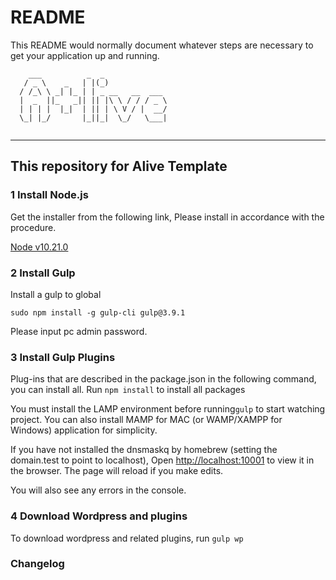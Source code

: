 # README #

This README would normally document whatever steps are necessary to get your application up and running.

```
    ___          _  _
   / _ \    _   | |(_)
  / /_\ \ _| |_ | | _ __   __  ___
  |  _  ||_   _|| || |\ \ / / / _ \
  | | | |  |_|  | || | \ V / |  __/
  \_| |_/       |_||_|  \_/   \___|


```
---
## This repository for Alive Template ##

### 1 Install Node.js ###
Get the installer from the following link,
Please install in accordance with the procedure.

[Node v10.21.0](https://nodejs.org/dist/latest-v10.x/node-v10.21.0.pkg)

### 2 Install Gulp ###
Install a gulp to global
```
sudo npm install -g gulp-cli gulp@3.9.1
```
Please input pc admin password.

### 3 Install Gulp Plugins ###
Plug-ins that are described in the package.json in the following command, you can install all.
Run `npm install` to install all packages

You must install the LAMP environment before running`gulp` to start watching project.
You can also install MAMP for MAC (or WAMP/XAMPP for Windows) application for simplicity.

If you have not installed the dnsmaskq by homebrew (setting the domain.test to point to localhost),
Open [http://localhost:10001](http://localhost:10001) to view it in the browser.
The page will reload if you make edits.

You will also see any errors in the console.

### 4 Download Wordpress and plugins ###
To download wordpress and related plugins, run `gulp wp`

### Changelog ###